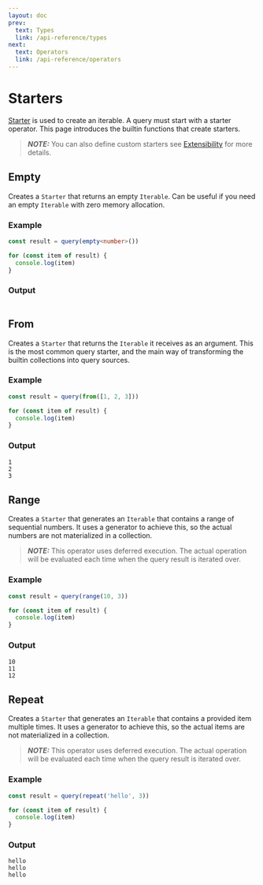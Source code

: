 ```yaml
---
layout: doc
prev:
  text: Types
  link: /api-reference/types
next:
  text: Operators
  link: /api-reference/operators
---
```


# Starters

[Starter](/api-reference/types.html#starter) is used to create an iterable. A query must start with a starter operator. This page introduces the builtin functions that create starters.

> **_NOTE:_** You can also define custom starters see [Extensibility](/extensibility.html) for more details.

## Empty

Creates a `Starter` that returns an empty `Iterable`. Can be useful if you need an empty `Iterable` with zero memory allocation.

### Example

```ts
const result = query(empty<number>())

for (const item of result) {
  console.log(item)
}
```

### Output

```text
```

## From

Creates a `Starter` that returns the `Iterable` it receives as an argument. This is the most common query starter, and the main way of transforming the builtin collections into query sources.

### Example

```ts
const result = query(from([1, 2, 3]))

for (const item of result) {
  console.log(item)
}
```

### Output

```text
1
2
3
```

## Range

Creates a `Starter` that generates an `Iterable` that contains a range of sequential numbers. It uses a generator to achieve this, so the actual numbers are not materialized in a collection.

> **_NOTE:_** This operator uses deferred execution. The actual operation will be evaluated each time when the query result is iterated over.

### Example

```ts
const result = query(range(10, 3))

for (const item of result) {
  console.log(item)
}
```

### Output

```text
10
11
12
```

## Repeat

Creates a `Starter` that generates an `Iterable` that contains a provided item multiple times. It uses a generator to achieve this, so the actual items are not materialized in a collection.

> **_NOTE:_** This operator uses deferred execution. The actual operation will be evaluated each time when the query result is iterated over.

### Example

```ts
const result = query(repeat('hello', 3))

for (const item of result) {
  console.log(item)
}
```

### Output

```text
hello
hello
hello
```

